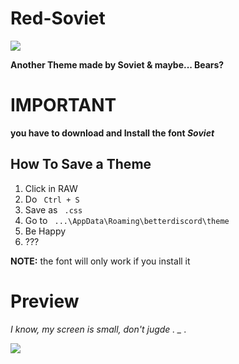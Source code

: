 # Red-Soviet

<img src=http://i.imgur.com/91I2Lpf.jpg>

<b> Another Theme made by Soviet & maybe... Bears?</b>

<h1><b>IMPORTANT</b> </h1>
<b>you have to download and Install the font <var> Soviet </var> </b>

<h2> How To Save a Theme </h2>
<ol>
  <li> Click in RAW
  <li> Do <Code> Ctrl + S </code>
  <li> Save as <Code> .css </code>
  <li> Go to <Code> ...\AppData\Roaming\betterdiscord\theme </code>
  <li> Be Happy 
  <li> ???
</ol>
<b>NOTE:</b> the font will only work if you install it

<h1><b>Preview</b></h1>

<var> I know, my screen is small, don't jugde .   _ . </var>

<img src=https://a.pomf.cat/fsheba.png>
